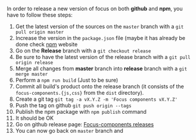 In order to release a new version of focus on both **github** and **npm**, you have to follow these steps:

1. Get the latest version of the sources on the `master` branch with a `git pull origin master`
2. Increase the version in the `package.json` file (maybe it has already be done check [npm](https://www.npmjs.com/package/focusjs-components) website  
3. Go on the **Release** branch with a `git checkout release`
4. Be sure to have the latest version of the release branch with a `git pull origin release`
5. Merge all changes from **master** branch into **release** branch with a `git merge master`
6. Perform a `npm run build` (Just to be sure)
7. Commit all build's product onto the release branch (it consists of the `focus-components.{js,css}` from the `dist` directory).
8. Create a git tag `git tag -a vX.Y.Z -m 'Focus components vX.Y.Z'`
9. Push the tag on github `git push origin --tags`
10. Publish the npm package with `npm publish` command
11. It should be OK
12. Go on github release page: [Focus-components releases](https://github.com/KleeGroup/focus-components/releases)
12. You can now go back on `master` branch and 
